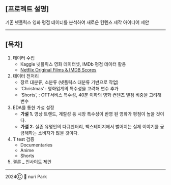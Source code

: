 ## **[프로젝트 설명]**

기존 넷플릭스 영화 평점 데이터를 분석하여 새로운 컨텐츠 제작 아이디어 제안

---

## **[목차]**

1. 데이터 수집
    - Kaggle 넷플릭스 영화 데이터셋, IMDb 평점 데이터 활용
    - [Netflix Original Films & IMDB Scores](https://www.kaggle.com/datasets/luiscorter/netflix-original-films-imdb-scores)
2. 데이터 전처리
    - 장르 대분류, 소분류 (넷플릭스 대분류 기반으로 작업)
    - ‘Christmas’ : 영화업계의 특수성을 고려해 변수 추가
    - ‘Shorts’, : OTT서비스 특수성, 40분 이하의 영화 컨텐츠 별점 비중을 고려해 변수
3. EDA를 통한 가설 설정
    - **가설 1.** 영상 트렌드, 계절성 등 시장 특수성이 반영 된 영화가 평점이 높을 것이다.
    - **가설 2.** 실존 유명인의 다큐멘터리, 백스테이지에서 벌어지는 실제 이야기를 궁금해하는 소비자가 많을 것이다.
4. T test 검증
    - Documentaries
    - Anime
    - Shorts
5. 결론 _ 인사이트 제안

---

2024Ⓒ 👾 nuri Park
